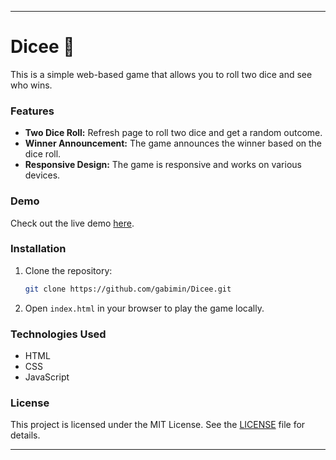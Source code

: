 

---

# Dicee 🎲

This is a simple web-based game that allows you to roll two dice and see who wins.

### Features

- **Two Dice Roll:** Refresh page to roll two dice and get a random outcome.
- **Winner Announcement:** The game announces the winner based on the dice roll.
- **Responsive Design:** The game is responsive and works on various devices.

### Demo

Check out the live demo [here](https://dicee-phi.vercel.app/).

### Installation

1. Clone the repository:
    ```bash
    git clone https://github.com/gabimin/Dicee.git
    ```
2. Open `index.html` in your browser to play the game locally.

### Technologies Used

- HTML
- CSS
- JavaScript


### License

This project is licensed under the MIT License. See the [LICENSE](LICENSE) file for details.

---
